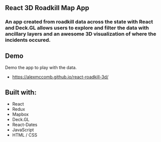 ## React 3D Roadkill Map App

<h3> An app created from roadkill data across the state with React and Deck.GL allows users to explore and filter the data with ancillary layers and an awesome 3D visualization of where the incidents occured.
</h3>

## Demo

Demo the app to play with the data.

* https://alexmccomb.github.io/react-roadkill-3d/

## Built with:

<p align="middle">

- React
- Redux
- Mapbox
- Deck.GL
- React-Dates
- JavaScript
- HTML / CSS
